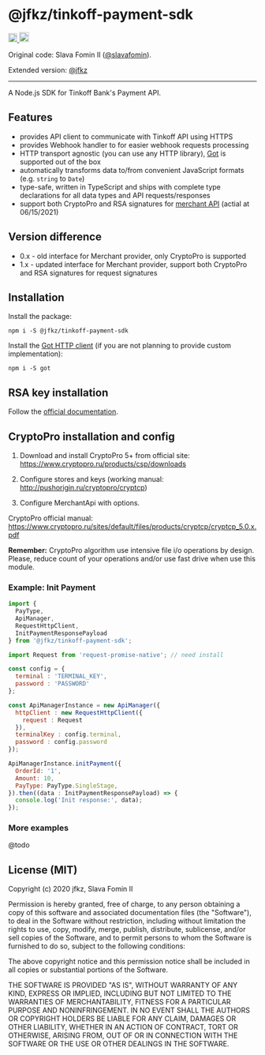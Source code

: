 
# @jfkz/tinkoff-payment-sdk

<!-- NPM Badge -->
<a href="https://www.npmjs.com/package/@jfkz/tinkoff-payment-sdk">
  <img src="https://badge.fury.io/js/%40jfkz%2Ftinkoff-payment-sdk.svg" alt="npm version" height="18">
</a>

<!-- MIT License Badge -->
<a href="https://opensource.org/licenses/MIT">
  <img src="https://img.shields.io/badge/License-MIT-yellow.svg" alt="License: MIT" height="20">
</a>

Original code: Slava Fomin II ([@slavafomin](https://github.com/slavafomin)).

Extended version: [@jfkz](https://github.com/jfkz)

---

A Node.js SDK for Tinkoff Bank's Payment API.

## Features

- provides API client to communicate with Tinkoff API using HTTPS
- provides Webhook handler to for easier webhook requests processing
- HTTP transport agnostic (you can use any HTTP library),
  [Got][Got] is supported out of the box
- automatically transforms data to/from convenient JavaScript formats
  (e.g. `string` to `Date`)
- type-safe, written in TypeScript and ships with complete type declarations
  for all data types and API requests/responses
- support both CryptoPro and RSA signatures for [merchant API](https://acdn.tinkoff.ru/static/documents/merchant_api_protocoI_e2c.pdf) (actial at 06/15/2021)

## Version difference

* 0.x - old interface for Merchant provider, only CryptoPro is supported
* 1.x - updated interface for Merchant provider, support both CryptoPro and RSA signatures for request signatures

## Installation

Install the package:

`npm i -S @jfkz/tinkoff-payment-sdk`

Install the [Got HTTP client][Got]
(if you are not planning to provide custom implementation):

`npm i -S got`

## RSA key installation

Follow the [official documentation](https://business.tinkoff.ru/openapi/docs#section/Sertifikaty/Vypusk-sertifikata).

## CryptoPro installation and config

1. Download and install CryptoPro 5+ from official site: https://www.cryptopro.ru/products/csp/downloads

2. Configure stores and keys (working manual: http://pushorigin.ru/cryptopro/cryptcp)

3. Configure MerchantApi with options.

CryptoPro official manual: https://www.cryptopro.ru/sites/default/files/products/cryptcp/cryptcp_5.0.x.pdf

**Remember:** CryptoPro algorithm use intensive file i/o operations by design. Please, reduce count of your operations and/or use fast drive when use this module.

### Example: Init Payment

```js
import {
  PayType,
  ApiManager,
  RequestHttpClient,
  InitPaymentResponsePayload
} from '@jfkz/tinkoff-payment-sdk';

import Request from 'request-promise-native'; // need install

const config = {
  terminal : 'TERMINAL_KEY',
  password : 'PASSWORD'
};

const ApiManagerInstance = new ApiManager({
  httpClient : new RequestHttpClient({
    request : Request
  }),
  terminalKey : config.terminal,
  password : config.password
});

ApiManagerInstance.initPayment({
  OrderId: '1',
  Amount: 10,
  PayType: PayType.SingleStage,
}).then((data : InitPaymentResponsePayload) => {
  console.log('Init response:', data);
});
```

### More examples

@todo


## License (MIT)

Copyright (c) 2020 jfkz, Slava Fomin II

Permission is hereby granted, free of charge, to any person obtaining a copy
of this software and associated documentation files (the "Software"), to deal
in the Software without restriction, including without limitation the rights
to use, copy, modify, merge, publish, distribute, sublicense, and/or sell
copies of the Software, and to permit persons to whom the Software is
furnished to do so, subject to the following conditions:

The above copyright notice and this permission notice shall be included in all
copies or substantial portions of the Software.

THE SOFTWARE IS PROVIDED "AS IS", WITHOUT WARRANTY OF ANY KIND, EXPRESS OR
IMPLIED, INCLUDING BUT NOT LIMITED TO THE WARRANTIES OF MERCHANTABILITY,
FITNESS FOR A PARTICULAR PURPOSE AND NONINFRINGEMENT. IN NO EVENT SHALL THE
AUTHORS OR COPYRIGHT HOLDERS BE LIABLE FOR ANY CLAIM, DAMAGES OR OTHER
LIABILITY, WHETHER IN AN ACTION OF CONTRACT, TORT OR OTHERWISE, ARISING FROM,
OUT OF OR IN CONNECTION WITH THE SOFTWARE OR THE USE OR OTHER DEALINGS IN THE
SOFTWARE.


  [Got]: https://github.com/sindresorhus/got
